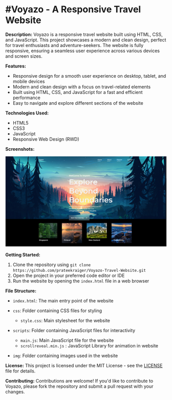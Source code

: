 
#**Voyazo - A Responsive Travel Website**
===========================================================================

**Description:**
Voyazo is a responsive travel website built using HTML, CSS, and JavaScript. This project showcases a modern and clean design, perfect for travel enthusiasts and adventure-seekers. The website is fully responsive, ensuring a seamless user experience across various devices and screen sizes.

**Features:**

* Responsive design for a smooth user experience on desktop, tablet, and mobile devices
* Modern and clean design with a focus on travel-related elements
* Built using HTML, CSS, and JavaScript for a fast and efficient performance
* Easy to navigate and explore different sections of the website

**Technologies Used:**

* HTML5
* CSS3
* JavaScript
* Responsive Web Design (RWD)

**Screenshots:**

![](sample.png)

**Getting Started:**

1. Clone the repository using `git clone https://github.com/prateekraiger/Voyazo-Travel-Website.git` 
2. Open the project in your preferred code editor or IDE
3. Run the website by opening the `index.html` file in a web browser

**File Structure:**

* `index.html`: The main entry point of the website

* `css`: Folder containing CSS files for styling
	+ `style.css`: Main stylesheet for the website

* `scripts`: Folder containing JavaScript files for interactivity
	+ `main.js`: Main JavaScript file for the website
    + `scrollreveal.min.js` : JavaScript Library for animation in website
    
* `img`: Folder containing images used in the website


**License:**
This project is licensed under the MIT License - see the [LICENSE](LICENSE) file for details.

**Contributing:**
 Contributions are welcome! If you'd like to contribute to Voyazo, please fork the repository and submit a pull request with your changes.
